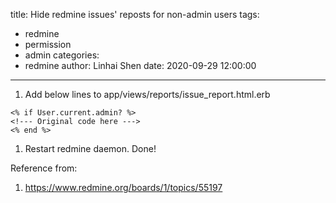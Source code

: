 title: Hide redmine issues' reposts for non-admin users
tags:
  - redmine
  - permission
  - admin
categories:
  - redmine
author: Linhai Shen
date: 2020-09-29 12:00:00
---
1. Add below lines to app/views/reports/issue_report.html.erb
```
<% if User.current.admin? %>
<!--- Original code here --->
<% end %>
```
1. Restart redmine daemon. Done!

Reference from:
1. https://www.redmine.org/boards/1/topics/55197